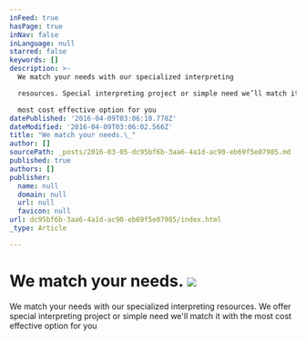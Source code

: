 ```yaml
---
inFeed: true
hasPage: true
inNav: false
inLanguage: null
starred: false
keywords: []
description: >-
  We match your needs with our specialized interpreting

  resources. Special interpreting project or simple need we’ll match it with the

  most cost effective option for you
datePublished: '2016-04-09T03:06:10.778Z'
dateModified: '2016-04-09T03:06:02.566Z'
title: "We match your needs.\_"
author: []
sourcePath: _posts/2016-03-05-dc95bf6b-3aa6-4a1d-ac90-eb69f5e07985.md
published: true
authors: []
publisher:
  name: null
  domain: null
  url: null
  favicon: null
url: dc95bf6b-3aa6-4a1d-ac90-eb69f5e07985/index.html
_type: Article

---
```

# We match your needs. ![](https://the-grid-user-content.s3-us-west-2.amazonaws.com/18d28e2a-fde5-4a64-9d30-c9878ceffda8.jpg)

We match your needs with our specialized interpreting
resources. We offer special interpreting project or simple need we'll match it with the
most cost effective option for you